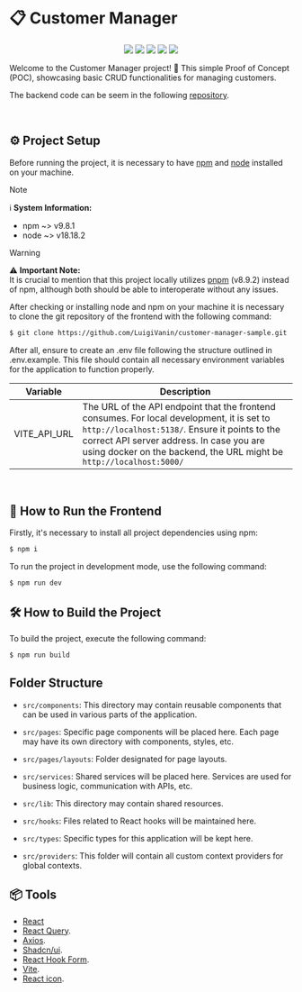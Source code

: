 # 📋 Customer Manager

<p align="center">
    <img src="https://img.shields.io/badge/React-20232A?style=for-the-badge&logo=react&logoColor=61DAFB" />
    <img src="https://img.shields.io/badge/typescript-%23007ACC.svg?style=for-the-badge&logo=typescript&logoColor=white" />
    <img src="https://img.shields.io/badge/Git-E34F26?style=for-the-badge&logo=git&logoColor=white" />
    <img src="https://img.shields.io/badge/Tailwind_CSS-38B2AC?style=for-the-badge&logo=tailwind-css&logoColor=white" />
    <img src="https://img.shields.io/badge/vite-purple?style=for-the-badge&logo=vite&logoColor=white" />
</p>


Welcome to the Customer Manager project! 🚀 This simple Proof of Concept (POC), showcasing basic CRUD functionalities for managing customers.

The backend code can be seem in the following [repository](https://github.com/maycon-mdrs/VClients).

<br />

## ⚙️ Project Setup

Before running the project, it is necessary to have [npm](https://www.npmjs.com/) and [node](https://nodejs.org/en) installed on your machine.

> [!note]
> ℹ️ **System Information:**  
> - npm  ~> v9.8.1  
> - node ~> v18.18.2


> [!warning]
> ⚠️ **Important Note:**  
> It is crucial to mention that this project locally utilizes [pnpm](https://pnpm.io/pt/) (v8.9.2) instead of npm, although both should be able to interoperate without any issues.



After checking or installing node and npm on your machine it is necessary to clone the git repository of the frontend with the following command:

```bash
$ git clone https://github.com/LuigiVanin/customer-manager-sample.git
```


After all, ensure to create an .env file following the structure outlined in .env.example. This file should contain all necessary environment variables for the application to function properly.


| Variable      | Description                                        |
|---------------|----------------------------------------------------|
| VITE_API_URL  | The URL of the API endpoint that the frontend consumes. For local development, it is set to `http://localhost:5138/`. Ensure it points to the correct API server address. In case you are using docker on the backend, the URL might be `http://localhost:5000/` |

<br />

## 🚀 How to Run the Frontend

Firstly, it's necessary to install all project dependencies using npm:

```bash
$ npm i
```

To run the project in development mode, use the following command:

```bash
$ npm run dev
```


## 🛠️ How to Build the Project

To build the project, execute the following command:

```bash
$ npm run build
```

## Folder Structure

- `src/components`: This directory may contain reusable components that can be used in various parts of the application.

- `src/pages`: Specific page components will be placed here. Each page may have its own directory with components, styles, etc.

- `src/pages/layouts`: Folder designated for page layouts.

- `src/services`: Shared services will be placed here. Services are used for business logic, communication with APIs, etc.

- `src/lib`: This directory may contain shared resources.

- `src/hooks`: Files related to React hooks will be maintained here.

- `src/types`: Specific types for this application will be kept here.

- `src/providers`: This folder will contain all custom context providers for global contexts.

## 📦 Tools 

-   [React](https://react.dev/)
-   [React Query](https://tanstack.com/query/latest).
-   [Axios](https://axios-http.com/).
-   [Shadcn/ui](https://ui.shadcn.com/).
-   [React Hook Form](https://react-hook-form.com/).
-   [Vite](https://vitejs.dev/).
-   [React icon](https://react-icons.github.io/react-icons/).
